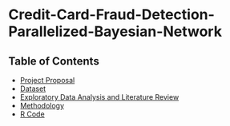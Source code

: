 # Credit-Card-Fraud-Detection-Parallelized-Bayesian-Network
## Table of Contents

* [Project Proposal](https://github.com/amir-ghaderi/Credit-Card-Fraud-Detection-Parallelized-Bayesian-Network/blob/master/MRP%20Proposal.pdf) 
* [Dataset](https://github.com/amir-ghaderi/Credit-Card-Fraud-Detection-Parallelized-Bayesian-Network/blob/master/Dataset) 
* [Exploratory Data Analysis and Literature Review](https://github.com/amir-ghaderi/Credit-Card-Fraud-Detection-Parallelized-Bayesian-Network/blob/master/Exploratory%20Data%20Analysis%20and%20Literature%20Review%20.pdf) 
* [Methodology](https://github.com/amir-ghaderi/Credit-Card-Fraud-Detection-Parallelized-Bayesian-Network/blob/master/Methodology.pdf) 
* [R Code](https://github.com/amir-ghaderi/Credit-Card-Fraud-Detection-Parallelized-Bayesian-Network/blob/master/Baysian%20Code%20MRP.R
) 

